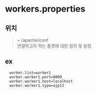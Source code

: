 # workers.properties
  ## 위치
   > ~ /apache/conf <br>
    연결하고자 하는 톰캣에 대한 정의 및 설정
  ## ex
  ``` shell
    worker.list=worker1
    worker.worker1.port=8009
    worker.worker1.host=localhost
    worker.worker1.type=ajp13
  ```
